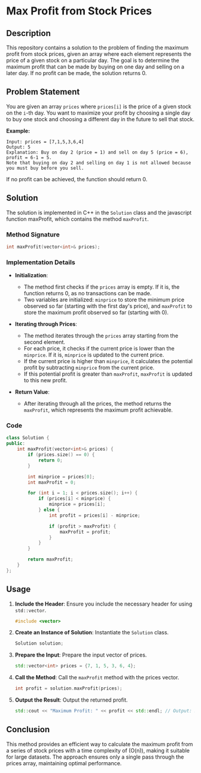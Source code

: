 # Max Profit from Stock Prices

## Description

This repository contains a solution to the problem of finding the maximum profit from stock prices, given an array where each element represents the price of a given stock on a particular day. The goal is to determine the maximum profit that can be made by buying on one day and selling on a later day. If no profit can be made, the solution returns 0.

## Problem Statement

You are given an array `prices` where `prices[i]` is the price of a given stock on the `i`-th day. You want to maximize your profit by choosing a single day to buy one stock and choosing a different day in the future to sell that stock. 

**Example:**

```
Input: prices = [7,1,5,3,6,4]
Output: 5
Explanation: Buy on day 2 (price = 1) and sell on day 5 (price = 6), profit = 6-1 = 5.
Note that buying on day 2 and selling on day 1 is not allowed because you must buy before you sell.
```

If no profit can be achieved, the function should return 0.

## Solution

The solution is implemented in C++ in the `Solution` class and the javascript function maxProfit, which contains the method `maxProfit`.

### Method Signature

```cpp
int maxProfit(vector<int>& prices);
```

### Implementation Details

- **Initialization**:
  - The method first checks if the `prices` array is empty. If it is, the function returns 0, as no transactions can be made.
  - Two variables are initialized: `minprice` to store the minimum price observed so far (starting with the first day's price), and `maxProfit` to store the maximum profit observed so far (starting with 0).

- **Iterating through Prices**:
  - The method iterates through the `prices` array starting from the second element.
  - For each price, it checks if the current price is lower than the `minprice`. If it is, `minprice` is updated to the current price.
  - If the current price is higher than `minprice`, it calculates the potential profit by subtracting `minprice` from the current price.
  - If this potential profit is greater than `maxProfit`, `maxProfit` is updated to this new profit.

- **Return Value**:
  - After iterating through all the prices, the method returns the `maxProfit`, which represents the maximum profit achievable.

### Code

```cpp
class Solution {
public:
    int maxProfit(vector<int>& prices) {
        if (prices.size() == 0) {
            return 0;
        }

        int minprice = prices[0];
        int maxProfit = 0;

        for (int i = 1; i < prices.size(); i++) {
            if (prices[i] < minprice) {
                minprice = prices[i];
            } else {
                int profit = prices[i] - minprice;

                if (profit > maxProfit) {
                    maxProfit = profit;
                }
            }
        }

        return maxProfit;
    }
};
```

## Usage

1. **Include the Header**: Ensure you include the necessary header for using `std::vector`.
   
   ```cpp
   #include <vector>
   ```

2. **Create an Instance of Solution**: Instantiate the `Solution` class.

   ```cpp
   Solution solution;
   ```

3. **Prepare the Input**: Prepare the input vector of prices.

   ```cpp
   std::vector<int> prices = {7, 1, 5, 3, 6, 4};
   ```

4. **Call the Method**: Call the `maxProfit` method with the prices vector.

   ```cpp
   int profit = solution.maxProfit(prices);
   ```

5. **Output the Result**: Output the returned profit.

   ```cpp
   std::cout << "Maximum Profit: " << profit << std::endl; // Output: 5
   ```

## Conclusion

This method provides an efficient way to calculate the maximum profit from a series of stock prices with a time complexity of \(O(n)\), making it suitable for large datasets. The approach ensures only a single pass through the prices array, maintaining optimal performance.
